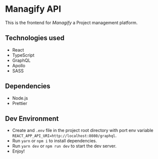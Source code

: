 # Managify API

This is the frontend for _Managify_ a Project management platform.

## Technologies used

- React
- TypeScript
- GraphQL
- Apollo
- SASS

## Dependencies

- Node.js
- Prettier

## Dev Environment

- Create and `.env` file in the project root directory with port env variable `REACT_APP_API_URI=http://localhost:8080/graphql`.
- Run `yarn` or `npm i` to install dependencies.
- Run  `yarn dev` or `npm run dev` to start the dev server.
- Enjoy!
